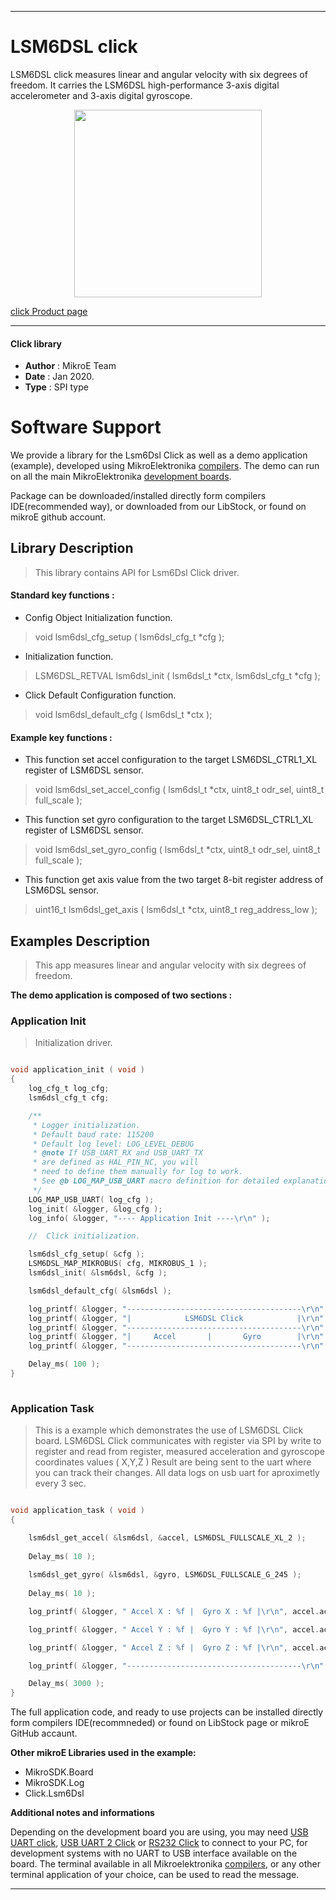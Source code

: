 
---
# LSM6DSL click

LSM6DSL click measures linear and angular velocity with six degrees of freedom. It carries the LSM6DSL high-performance 3-axis digital accelerometer and 3-axis digital gyroscope. 

<p align="center">
  <img src="https://download.mikroe.com/images/click_for_ide/lsm6dsl_click.png" height=300px>
</p>

[click Product page](https://www.mikroe.com/lsm6dsl-click)

---


#### Click library 

- **Author**        : MikroE Team
- **Date**          : Jan 2020.
- **Type**          : SPI type


# Software Support

We provide a library for the Lsm6Dsl Click 
as well as a demo application (example), developed using MikroElektronika 
[compilers](https://shop.mikroe.com/compilers). 
The demo can run on all the main MikroElektronika [development boards](https://shop.mikroe.com/development-boards).

Package can be downloaded/installed directly form compilers IDE(recommended way), or downloaded from our LibStock, or found on mikroE github account. 

## Library Description

> This library contains API for Lsm6Dsl Click driver.

#### Standard key functions :

- Config Object Initialization function.
> void lsm6dsl_cfg_setup ( lsm6dsl_cfg_t *cfg ); 
 
- Initialization function.
> LSM6DSL_RETVAL lsm6dsl_init ( lsm6dsl_t *ctx, lsm6dsl_cfg_t *cfg );

- Click Default Configuration function.
> void lsm6dsl_default_cfg ( lsm6dsl_t *ctx );


#### Example key functions :

- This function set accel configuration to the target LSM6DSL_CTRL1_XL register of LSM6DSL sensor.
> void lsm6dsl_set_accel_config ( lsm6dsl_t *ctx, uint8_t odr_sel, uint8_t full_scale );
 
- This function set gyro configuration to the target LSM6DSL_CTRL1_XL register of LSM6DSL sensor.
> void lsm6dsl_set_gyro_config ( lsm6dsl_t *ctx, uint8_t odr_sel, uint8_t full_scale );

- This function get axis value from the two target 8-bit register address of LSM6DSL sensor.
> uint16_t lsm6dsl_get_axis ( lsm6dsl_t *ctx, uint8_t reg_address_low );

## Examples Description

> This app measures linear and angular velocity with six degrees of freedom.

**The demo application is composed of two sections :**

### Application Init 

> Initialization driver.

```c

void application_init ( void )
{
    log_cfg_t log_cfg;
    lsm6dsl_cfg_t cfg;

    /** 
     * Logger initialization.
     * Default baud rate: 115200
     * Default log level: LOG_LEVEL_DEBUG
     * @note If USB_UART_RX and USB_UART_TX 
     * are defined as HAL_PIN_NC, you will 
     * need to define them manually for log to work. 
     * See @b LOG_MAP_USB_UART macro definition for detailed explanation.
     */
    LOG_MAP_USB_UART( log_cfg );
    log_init( &logger, &log_cfg );
    log_info( &logger, "---- Application Init ----\r\n" );

    //  Click initialization.

    lsm6dsl_cfg_setup( &cfg );
    LSM6DSL_MAP_MIKROBUS( cfg, MIKROBUS_1 );
    lsm6dsl_init( &lsm6dsl, &cfg );

    lsm6dsl_default_cfg( &lsm6dsl );

    log_printf( &logger, "---------------------------------------\r\n" );
    log_printf( &logger, "|            LSM6DSL Click            |\r\n" );
    log_printf( &logger, "---------------------------------------\r\n" );
    log_printf( &logger, "|     Accel       |       Gyro        |\r\n" );
    log_printf( &logger, "---------------------------------------\r\n" );

    Delay_ms( 100 );
}
  
```

### Application Task

> This is a example which demonstrates the use of LSM6DSL Click board.
> LSM6DSL Click communicates with register via SPI by write to register and read from register,
> measured acceleration and gyroscope coordinates values ( X,Y,Z )
> Result are being sent to the uart where you can track their changes.
> All data logs on usb uart for aproximetly every 3 sec.

```c

void application_task ( void )
{

    lsm6dsl_get_accel( &lsm6dsl, &accel, LSM6DSL_FULLSCALE_XL_2 );
    
    Delay_ms( 10 );
    
    lsm6dsl_get_gyro( &lsm6dsl, &gyro, LSM6DSL_FULLSCALE_G_245 );
    
    Delay_ms( 10 );

    log_printf( &logger, " Accel X : %f |  Gyro X : %f |\r\n", accel.accel_x, gyro.gyro_x );

    log_printf( &logger, " Accel Y : %f |  Gyro Y : %f |\r\n", accel.accel_y, gyro.gyro_y );

    log_printf( &logger, " Accel Z : %f |  Gyro Z : %f |\r\n", accel.accel_z, gyro.gyro_z );

    log_printf( &logger, "---------------------------------------\r\n" );

    Delay_ms( 3000 );
} 

```

The full application code, and ready to use projects can be  installed directly form compilers IDE(recommneded) or found on LibStock page or mikroE GitHub accaunt.

**Other mikroE Libraries used in the example:** 

- MikroSDK.Board
- MikroSDK.Log
- Click.Lsm6Dsl

**Additional notes and informations**

Depending on the development board you are using, you may need 
[USB UART click](https://shop.mikroe.com/usb-uart-click), 
[USB UART 2 Click](https://shop.mikroe.com/usb-uart-2-click) or 
[RS232 Click](https://shop.mikroe.com/rs232-click) to connect to your PC, for 
development systems with no UART to USB interface available on the board. The 
terminal available in all Mikroelektronika 
[compilers](https://shop.mikroe.com/compilers), or any other terminal application 
of your choice, can be used to read the message.



---
